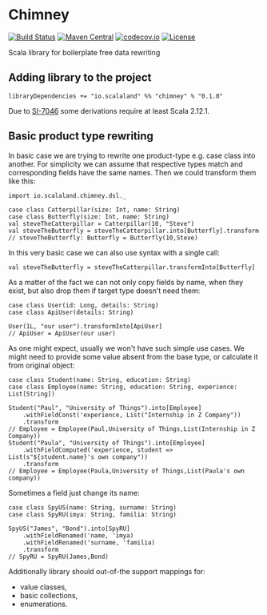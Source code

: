 # Chimney

[![Build Status](https://travis-ci.org/scalalandio/chimney.svg?branch=master)](https://travis-ci.org/scalalandio/chimney)
[![Maven Central](https://img.shields.io/maven-central/v/io.scalaland/chimney_2.12.svg)](http://search.maven.org/#search%7Cga%7C1%7Cchimney)
[![codecov.io](http://codecov.io/github/scalalandio/chimney/coverage.svg?branch=master)](http://codecov.io/github/scalalandio/chimney?branch=master)
[![License](http://img.shields.io/:license-Apache%202-green.svg)](http://www.apache.org/licenses/LICENSE-2.0.txt)

Scala library for boilerplate free data rewriting

## Adding library to the project

    libraryDependencies += "io.scalaland" %% "chimney" % "0.1.0"

Due to [SI-7046](https://issues.scala-lang.org/browse/SI-7046) some derivations require at least Scala 2.12.1.

## Basic product type rewriting

In basic case we are trying to rewrite one product-type e.g. case class
into another. For simplicity we can assume that respective types match
and corresponding fields have the same names. Then we could transform
them like this:

    import io.scalaland.chimney.dsl._

    case class Catterpillar(size: Int, name: String)
    case class Butterfly(size: Int, name: String)
    val steveTheCatterpillar = Catterpillar(10, "Steve")
    val steveTheButterfly = steveTheCatterpillar.into[Butterfly].transform
    // steveTheButterfly: Butterfly = Butterfly(10,Steve)

In this very basic case we can also use syntax with a single call:

    val steveTheButterfly = steveTheCatterpillar.transformInto[Butterfly]

As a matter of the fact we can not only copy fields by name, when they
exist, but also drop them if target type doesn't need them:

    case class User(id: Long, details: String)
    case class ApiUser(details: String)

    User(1L, "our user").transformInto[ApiUser]
    // ApiUser = ApiUser(our user)

As one might expect, usually we won't have such simple use cases. We
might need to provide some value absent from the base type, or calculate
it from original object:

    case class Student(name: String, education: String)
    case class Employee(name: String, education: String, experience: List[String])

    Student("Paul", "University of Things").into[Employee]
        .withFieldConst('experience, List("Internship in Z Company"))
        .transform
    // Employee = Employee(Paul,University of Things,List(Internship in Z Company))
    Student("Paula", "University of Things").into[Employee]
        .withFieldComputed('experience, student => List(s"${student.name}'s own company"))
        .transform
    // Employee = Employee(Paula,University of Things,List(Paula's own company))

Sometimes a field just change its name:

    case class SpyUS(name: String, surname: String)
    case class SpyRU(imya: String, familia: String)

    SpyUS("James", "Bond").into[SpyRU]
        .withFieldRenamed('name, 'imya)
        .withFieldRenamed('surname, 'familia)
        .transform
    // SpyRU = SpyRU(James,Bond)

Additionally library should out-of-the support mappings for:

  * value classes,
  * basic collections,
  * enumerations.
